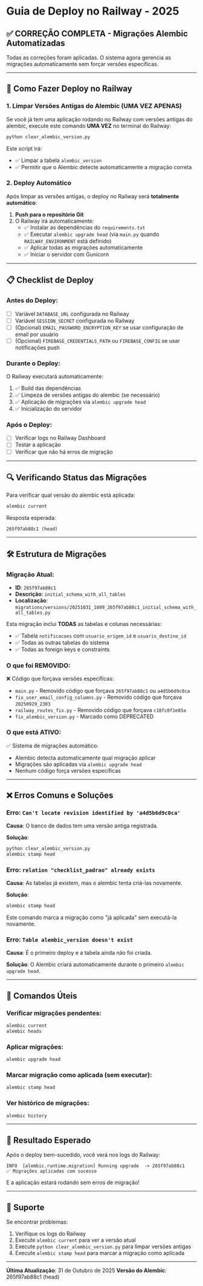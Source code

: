 # Guia de Deploy no Railway - 2025

## ✅ CORREÇÃO COMPLETA - Migrações Alembic Automatizadas

Todas as correções foram aplicadas. O sistema agora gerencia as migrações automaticamente sem forçar versões específicas.

---

## 🚀 Como Fazer Deploy no Railway

### 1. **Limpar Versões Antigas do Alembic (UMA VEZ APENAS)**

Se você já tem uma aplicação rodando no Railway com versões antigas do alembic, execute este comando **UMA VEZ** no terminal do Railway:

```bash
python clear_alembic_version.py
```

Este script irá:
- ✅ Limpar a tabela `alembic_version`
- ✅ Permitir que o Alembic detecte automaticamente a migração correta

### 2. **Deploy Automático**

Após limpar as versões antigas, o deploy no Railway será **totalmente automático**:

1. **Push para o repositório Git**
2. O Railway irá automaticamente:
   - ✅ Instalar as dependências do `requirements.txt`
   - ✅ Executar `alembic upgrade head` (via `main.py` quando `RAILWAY_ENVIRONMENT` está definido)
   - ✅ Aplicar todas as migrações automaticamente
   - ✅ Iniciar o servidor com Gunicorn

---

## 📋 Checklist de Deploy

### Antes do Deploy:

- [ ] Variável `DATABASE_URL` configurada no Railway
- [ ] Variável `SESSION_SECRET` configurada no Railway
- [ ] (Opcional) `EMAIL_PASSWORD_ENCRYPTION_KEY` se usar configuração de email por usuário
- [ ] (Opcional) `FIREBASE_CREDENTIALS_PATH` ou `FIREBASE_CONFIG` se usar notificações push

### Durante o Deploy:

O Railway executará automaticamente:
1. ✅ Build das dependências
2. ✅ Limpeza de versões antigas do alembic (se necessário)
3. ✅ Aplicação de migrações via `alembic upgrade head`
4. ✅ Inicialização do servidor

### Após o Deploy:

- [ ] Verificar logs no Railway Dashboard
- [ ] Testar a aplicação
- [ ] Verificar que não há erros de migração

---

## 🔍 Verificando Status das Migrações

Para verificar qual versão do alembic está aplicada:

```bash
alembic current
```

Resposta esperada:
```
265f97ab88c1 (head)
```

---

## 🛠️ Estrutura de Migrações

### Migração Atual:

- **ID**: `265f97ab88c1`
- **Descrição**: `initial_schema_with_all_tables`
- **Localização**: `migrations/versions/20251031_1809_265f97ab88c1_initial_schema_with_all_tables.py`

Esta migração inclui **TODAS** as tabelas e colunas necessárias:
- ✅ Tabela `notificacoes` com `usuario_origem_id` e `usuario_destino_id`
- ✅ Todas as outras tabelas do sistema
- ✅ Todas as foreign keys e constraints

### O que foi REMOVIDO:

❌ Código que forçava versões específicas:
- `main.py` - Removido código que forçava `265f97ab88c1` ou `a4d5b6d9c0ca`
- `fix_user_email_config_columns.py` - Removido código que forçava `20250929_2303`
- `railway_routes_fix.py` - Removido código que forçava `c18fc0f1e85a`
- `fix_alembic_version.py` - Marcado como DEPRECATED

### O que está ATIVO:

✅ Sistema de migrações automático:
- Alembic detecta automaticamente qual migração aplicar
- Migrações são aplicadas via `alembic upgrade head`
- Nenhum código força versões específicas

---

## ❌ Erros Comuns e Soluções

### Erro: `Can't locate revision identified by 'a4d5b6d9c0ca'`

**Causa**: O banco de dados tem uma versão antiga registrada.

**Solução**:
```bash
python clear_alembic_version.py
alembic stamp head
```

### Erro: `relation "checklist_padrao" already exists`

**Causa**: As tabelas já existem, mas o alembic tenta criá-las novamente.

**Solução**:
```bash
alembic stamp head
```

Este comando marca a migração como "já aplicada" sem executá-la novamente.

### Erro: `Table alembic_version doesn't exist`

**Causa**: É o primeiro deploy e a tabela ainda não foi criada.

**Solução**: O Alembic criará automaticamente durante o primeiro `alembic upgrade head`.

---

## 📝 Comandos Úteis

### Verificar migrações pendentes:
```bash
alembic current
alembic heads
```

### Aplicar migrações:
```bash
alembic upgrade head
```

### Marcar migração como aplicada (sem executar):
```bash
alembic stamp head
```

### Ver histórico de migrações:
```bash
alembic history
```

---

## 🎯 Resultado Esperado

Após o deploy bem-sucedido, você verá nos logs do Railway:

```
INFO  [alembic.runtime.migration] Running upgrade  -> 265f97ab88c1
✅ Migrações aplicadas com sucesso
```

E a aplicação estará rodando sem erros de migração!

---

## 📧 Suporte

Se encontrar problemas:

1. Verifique os logs do Railway
2. Execute `alembic current` para ver a versão atual
3. Execute `python clear_alembic_version.py` para limpar versões antigas
4. Execute `alembic stamp head` para marcar a migração como aplicada

---

**Última Atualização**: 31 de Outubro de 2025
**Versão do Alembic**: 265f97ab88c1 (head)
